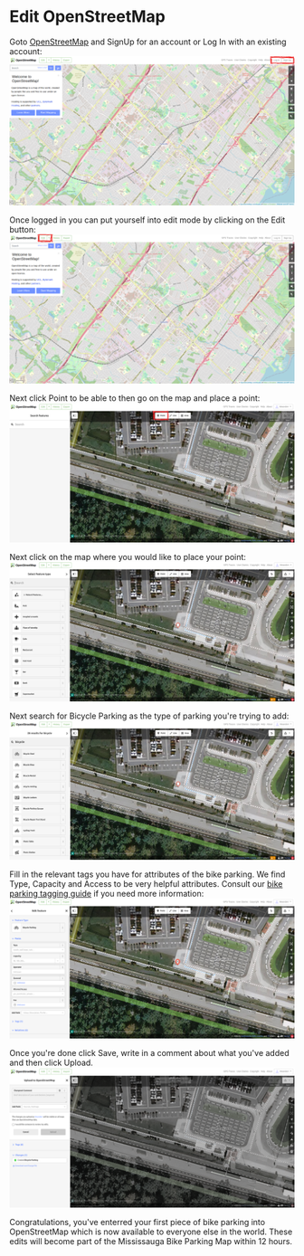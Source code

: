 # Edit OpenStreetMap
Goto <a href="www.openstreetmap.org">OpenStreetMap</a> and SignUp for an account or Log In with an existing account:
<img src='img/editOSM/Signup_or_login.png'>

Once logged in you can put yourself into edit mode by clicking on the Edit button:
<img src='img/editOSM/click_edit_OSM.png'>

Next click Point to be able to then go on the map and place a point:
<img src='img/editOSM/OSM_click_point.png'>

Next click on the map where you would like to place your point:
<img src='img/editOSM/osm_click_on_map_where_you_want_to_add.png'>

Next search for Bicycle Parking as the type of parking you're trying to add:
<img src='img/editOSM/osm_search_for_bike_parking.png'>

Fill in the relevant tags you have for attributes of the bike parking.  We find Type, Capacity and Access to be very helpful attributes.  Consult our <a href="TAGGING.md">bike parking tagging guide<a> if you need more information:
<img src='img/editOSM/osm_fill_in_relevant_fields.png'>

Once you're done click Save, write in a comment about what you've added and then click Upload.
<img src='img/editOSM/osm_save_and_upload_with_comment.png'>

Congratulations, you've enterred your first piece of bike parking into OpenStreetMap which is now available to everyone else in the world.  These edits will become part of the Mississauga Bike Parking Map within 12 hours.


